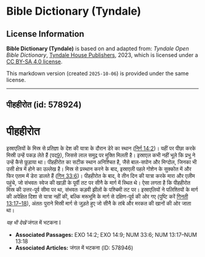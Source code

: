 # Bible Dictionary (Tyndale)

## License Information

**Bible Dictionary (Tyndale)** is based on and adapted from: _Tyndale Open Bible Dictionary_, [Tyndale House Publishers](https://tyndaleopenresources.com/), 2023, which is licensed under a [CC BY-SA 4.0 license](https://creativecommons.org/licenses/by-sa/4.0/legalcode.en).

This markdown version (created `2025-10-06`) is provided under the same license.



--------------------------------

## पीहहीरोत (id: 578924)

पीहहीरोत
========

इस्राएलियों के मिस्र से प्रतिज्ञा के देश की यात्रा के दौरान डेरे का स्थान ([निर्ग 14:2](https://ref.ly/Exod14:2))। यहीं पर पीछा करके मिस्री उन्हें पकड़ लेते हैं (पद[9](https://ref.ly/Exod14:9)), जिससे लाल समुद्र पर मुक्ति मिलती है। इस्राएल कभी नहीं भूले कि प्रभु ने उन्हें कैसे छुड़ाया था। पीहहीरोत का सटीक स्थान अनिश्चित है, जैसे बाल\-सपोन और मिग्दोल, जिनका भी उसी क्षेत्र में होने का उल्लेख है। मिस्र से प्रस्थान करने के बाद, इस्राएली पहले गोशेन के सुक्कोत में और फिर एताम में डेरा डालते हैं ([गिन 33:6](https://ref.ly/Num33:6))। पीहहीरोत के बाद, वे तीन दिन की यात्रा करके मारा और एलीम पहुंचे, जो संभवतः स्वेज की खाड़ी के पूर्वी तट पर सीनै के मार्ग में स्थित थे। ऐसा लगता है कि पीहहीरोत मिस्र की उत्तर\-पूर्व सीमा पर था, संभवतः कड़वी झीलों के पश्चिमी तट पर। इस्राएलियों ने पलिश्तियों के मार्ग की अपेक्षित दिशा से यात्रा नहीं की, बल्कि मरूभूमि के मार्ग से दक्षिण\-पूर्व की ओर गए (पुष्टि करें [गिनती 13:17–18](https://ref.ly/Num13:17-Num13:18)), अंततः पुराने मिस्री मार्ग से जुड़ते हुए जो सीनै के तांबे और मरकत की खानों की ओर जाता था।

*यह भी देखें* जंगल में भटकना I

* **Associated Passages:** EXO 14:2; EXO 14:9; NUM 33:6; NUM 13:17–NUM 13:18
* **Associated Articles:** जंगल में भटकना (ID: 578946)

